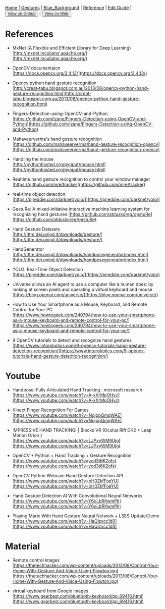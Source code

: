 [Home](/README.md) | [Gestures](/gestures.md) | [Blue_Background](/blue_background.md) | [Reference](/reference.md) | [Edit Guide](/editguide.md) | <button class="nav" ><a href="https://github.com/whatifif/handgesture/">View on Github</a></button>  |  <button class="nav" ><a href="https://whatifif.github.io/handgesture/">View on Web</a></button>

# References

- MxNet (A Flexible and Efficient Library for Deep Learning)  
[http://mxnet.incubator.apache.org/](http://mxnet.incubator.apache.org/)  

- OpenCV documentaion  
[https://docs.opencv.org/2.4.13/](https://docs.opencv.org/2.4.13/)

- Opencv python hand gesture recognition  
[http://creat-tabu.blogspot.com.au/2013/08/opencv-python-hand-gesture-recognition.html](http://creat-tabu.blogspot.com.au/2013/08/opencv-python-hand-gesture-recognition.html)  

- Fingers-Detection-using-OpenCV-and-Python  
[https://github.com/lzane/Fingers-Detection-using-OpenCV-and-Python](https://github.com/lzane/Fingers-Detection-using-OpenCV-and-Python)

- Mahaveerverma's hand gesture recognition  
[https://github.com/mahaveerverma/hand-gesture-recognition-opencv](https://github.com/mahaveerverma/hand-gesture-recognition-opencv)  

- Handling the mouse  
[http://pythonhosted.org/pynput/mouse.html](http://pythonhosted.org/pynput/mouse.html)  

- Realtime hand gesture recognition to control your window manager  
[https://github.com/mre/tracker](https://github.com/mre/tracker)  

- real-time object detection  
[https://pjreddie.com/darknet/yolo/](https://pjreddie.com/darknet/yolo/)

- GestuRe: A mixed-initiative interactive machine learning system for recognizing hand gestures
[https://github.com/atduskgreg/gestuRe](https://github.com/atduskgreg/gestuRe): 

- Hand Gesture Datasets  
[http://lttm.dei.unipd.it/downloads/gesture/](http://lttm.dei.unipd.it/downloads/gesture/)  

- HandGenerator   
[http://lttm.dei.unipd.it/downloads/handposegenerator/index.html](http://lttm.dei.unipd.it/downloads/handposegenerator/index.html)  

- YOLO: Real-Time Object Detection  
[https://pjreddie.com/darknet/yolo/](https://pjreddie.com/darknet/yolo/)

- Universe allows an AI agent to use a computer like a human does: by looking at screen pixels and operating a virtual keyboard and mouse  
[https://blog.openai.com/universe/](https://blog.openai.com/universe/)  

- How to Use Your Smartphone as a Mouse, Keyboard, and Remote Control for Your PC  
[https://www.howtogeek.com/240794/how-to-use-your-smartphone-as-a-mouse-keyboard-and-remote-control-for-your-pc/](https://www.howtogeek.com/240794/how-to-use-your-smartphone-as-a-mouse-keyboard-and-remote-control-for-your-pc/)

- 9 OpenCV tutorials to detect and recognize hand gestures  
[https://www.intorobotics.com/9-opencv-tutorials-hand-gesture-detection-recognition/](https://www.intorobotics.com/9-opencv-tutorials-hand-gesture-detection-recognition/)



# Youtube

- Handpose: Fully Articulated Hand Tracking : microsoft research  
[https://www.youtube.com/watch?v=A-xXrMpOHyc](https://www.youtube.com/watch?v=A-xXrMpOHyc)

- Kinect Finger Recognition For Games  
[https://www.youtube.com/watch?v=NqjopQmqWAE](https://www.youtube.com/watch?v=NqjopQmqWAE)

- IMPRESSIVE HAND TRACKING! | Blocks VR (Oculus Rift DK2 + Leap Motion Orion )  
[https://www.youtube.com/watch?v=LJPxyWM9Ujg](https://www.youtube.com/watch?v=LJPxyWM9Ujg)

- OpenCV + Python + Hand Tracking + Gesture Recognition  
[https://www.youtube.com/watch?v=ycd3t6K2ofs](https://www.youtube.com/watch?v=ycd3t6K2ofs)

- OpenCV Python Webcam Hand Gesture Detection API  
[https://www.youtube.com/watch?v=oH0ZkfFoeYU](https://www.youtube.com/watch?v=oH0ZkfFoeYU)

- Hand Gesture Detection AI With Convolutional Neural Networks  
[https://www.youtube.com/watch?v=Y6oLbRKwmPk](https://www.youtube.com/watch?v=Y6oLbRKwmPk)

- Playing Mario With Hand Gesture Neural Network + LSES Update/Demo  
[https://www.youtube.com/watch?v=HaQizxcc1d0](https://www.youtube.com/watch?v=HaQizxcc1d0)


# Material

- Remote control images   
[https://thetechhacker.com/wp-content/uploads/2013/08/Control-Your-Home-With-Gesture-And-Voice-Using-Flowton.jpg](https://thetechhacker.com/wp-content/uploads/2013/08/Control-Your-Home-With-Gesture-And-Voice-Using-Flowton.jpg)

- virtual keyboard from Google images  
[https://www.gearbest.com/bluetooth-keyboard/pp_69416.html](https://www.gearbest.com/bluetooth-keyboard/pp_69416.html)







